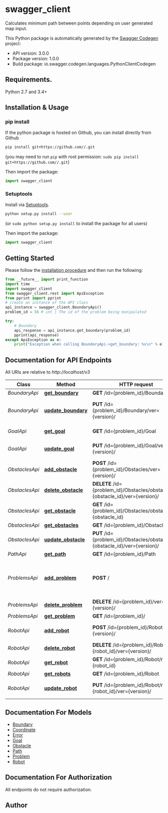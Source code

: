 # swagger_client
Calculates minimum path between points depending on user generated map input.

This Python package is automatically generated by the [Swagger Codegen](https://github.com/swagger-api/swagger-codegen) project:

- API version: 3.0.0
- Package version: 1.0.0
- Build package: io.swagger.codegen.languages.PythonClientCodegen

## Requirements.

Python 2.7 and 3.4+

## Installation & Usage
### pip install

If the python package is hosted on Github, you can install directly from Github

```sh
pip install git+https://github.com//.git
```
(you may need to run `pip` with root permission: `sudo pip install git+https://github.com//.git`)

Then import the package:
```python
import swagger_client 
```

### Setuptools

Install via [Setuptools](http://pypi.python.org/pypi/setuptools).

```sh
python setup.py install --user
```
(or `sudo python setup.py install` to install the package for all users)

Then import the package:
```python
import swagger_client
```

## Getting Started

Please follow the [installation procedure](#installation--usage) and then run the following:

```python
from __future__ import print_function
import time
import swagger_client
from swagger_client.rest import ApiException
from pprint import pprint
# create an instance of the API class
api_instance = swagger_client.BoundaryApi()
problem_id = 56 # int | The id of the problem being manipulated

try:
    # Boundary
    api_response = api_instance.get_boundary(problem_id)
    pprint(api_response)
except ApiException as e:
    print("Exception when calling BoundaryApi->get_boundary: %s\n" % e)

```

## Documentation for API Endpoints

All URIs are relative to *http://localhost/v3*

Class | Method | HTTP request | Description
------------ | ------------- | ------------- | -------------
*BoundaryApi* | [**get_boundary**](docs/BoundaryApi.md#get_boundary) | **GET** /id&#x3D;{problem_id}/Boundary | Boundary
*BoundaryApi* | [**update_boundary**](docs/BoundaryApi.md#update_boundary) | **PUT** /id&#x3D;{problem_id}/Boundary/ver&#x3D;{version}/ | Update the existing boundary value
*GoalApi* | [**get_goal**](docs/GoalApi.md#get_goal) | **GET** /id&#x3D;{problem_id}/Goal | Goal Location
*GoalApi* | [**update_goal**](docs/GoalApi.md#update_goal) | **PUT** /id&#x3D;{problem_id}/Goal/ver&#x3D;{version}/ | Update the existing goal value
*ObstaclesApi* | [**add_obstacle**](docs/ObstaclesApi.md#add_obstacle) | **POST** /id&#x3D;{problem_id}/Obstacles/ver&#x3D;{version}/ | Add a new obstacle to the list
*ObstaclesApi* | [**delete_obstacle**](docs/ObstaclesApi.md#delete_obstacle) | **DELETE** /id&#x3D;{problem_id}/Obstacles/obstacle_id&#x3D;{obstacle_id}/ver&#x3D;{version}/ | Delete Obstacle
*ObstaclesApi* | [**get_obstacle**](docs/ObstaclesApi.md#get_obstacle) | **GET** /id&#x3D;{problem_id}/Obstacles/obstacle_id&#x3D;{obstacle_id} | Obstacles
*ObstaclesApi* | [**get_obstacles**](docs/ObstaclesApi.md#get_obstacles) | **GET** /id&#x3D;{problem_id}/Obstacles | Obstacles
*ObstaclesApi* | [**update_obstacle**](docs/ObstaclesApi.md#update_obstacle) | **PUT** /id&#x3D;{problem_id}/Obstacles/obstacle_id&#x3D;{obstacle_id}/ver&#x3D;{version}/ | Update an existing obstacle
*PathApi* | [**get_path**](docs/PathApi.md#get_path) | **GET** /id&#x3D;{problem_id}/Path | Path
*ProblemsApi* | [**add_problem**](docs/ProblemsApi.md#add_problem) | **POST** / | Creates a new problem and returns a problemID
*ProblemsApi* | [**delete_problem**](docs/ProblemsApi.md#delete_problem) | **DELETE** /id&#x3D;{problem_id}/ver&#x3D;{version}/ | Delete Problem
*ProblemsApi* | [**get_problem**](docs/ProblemsApi.md#get_problem) | **GET** /id&#x3D;{problem_id}/ | Problems
*RobotApi* | [**add_robot**](docs/RobotApi.md#add_robot) | **POST** /id&#x3D;{problem_id}/Robot/ver&#x3D;{version}/ | Add a new robot to the list
*RobotApi* | [**delete_robot**](docs/RobotApi.md#delete_robot) | **DELETE** /id&#x3D;{problem_id}/Robot/rid&#x3D;{robot_id}/ver&#x3D;{version}/ | Delete Robot
*RobotApi* | [**get_robot**](docs/RobotApi.md#get_robot) | **GET** /id&#x3D;{problem_id}/Robot/rid&#x3D;{robot_id} | Get a robot by the ID
*RobotApi* | [**get_robots**](docs/RobotApi.md#get_robots) | **GET** /id&#x3D;{problem_id}/Robot | Robot
*RobotApi* | [**update_robot**](docs/RobotApi.md#update_robot) | **PUT** /id&#x3D;{problem_id}/Robot/rid&#x3D;{robot_id}/ver&#x3D;{version}/ | Update the existing robot value


## Documentation For Models

 - [Boundary](docs/Boundary.md)
 - [Coordinate](docs/Coordinate.md)
 - [Error](docs/Error.md)
 - [Goal](docs/Goal.md)
 - [Obstacle](docs/Obstacle.md)
 - [Path](docs/Path.md)
 - [Problem](docs/Problem.md)
 - [Robot](docs/Robot.md)


## Documentation For Authorization

 All endpoints do not require authorization.


## Author



